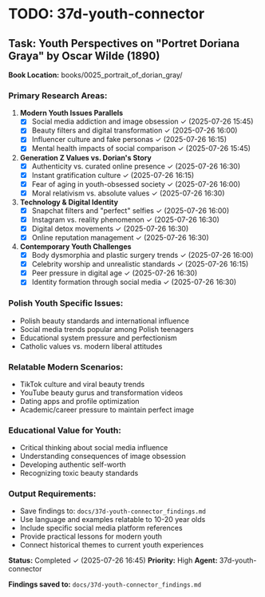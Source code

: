 # TODO: 37d-youth-connector

## Task: Youth Perspectives on "Portret Doriana Graya" by Oscar Wilde (1890)

**Book Location:** books/0025_portrait_of_dorian_gray/

### Primary Research Areas:
1. **Modern Youth Issues Parallels**
   - [x] Social media addiction and image obsession ✓ (2025-07-26 15:45)
   - [x] Beauty filters and digital transformation ✓ (2025-07-26 16:00)
   - [x] Influencer culture and fake personas ✓ (2025-07-26 16:15)
   - [x] Mental health impacts of social comparison ✓ (2025-07-26 15:45)

2. **Generation Z Values vs. Dorian's Story**
   - [x] Authenticity vs. curated online presence ✓ (2025-07-26 16:30)
   - [x] Instant gratification culture ✓ (2025-07-26 16:15)
   - [x] Fear of aging in youth-obsessed society ✓ (2025-07-26 16:00)
   - [x] Moral relativism vs. absolute values ✓ (2025-07-26 16:30)

3. **Technology & Digital Identity**
   - [x] Snapchat filters and "perfect" selfies ✓ (2025-07-26 16:00)
   - [x] Instagram vs. reality phenomenon ✓ (2025-07-26 16:30)
   - [x] Digital detox movements ✓ (2025-07-26 16:30)
   - [x] Online reputation management ✓ (2025-07-26 16:30)

4. **Contemporary Youth Challenges**
   - [x] Body dysmorphia and plastic surgery trends ✓ (2025-07-26 16:00)
   - [x] Celebrity worship and unrealistic standards ✓ (2025-07-26 16:15)
   - [x] Peer pressure in digital age ✓ (2025-07-26 16:30)
   - [x] Identity formation through social media ✓ (2025-07-26 16:30)

### Polish Youth Specific Issues:
- Polish beauty standards and international influence
- Social media trends popular among Polish teenagers
- Educational system pressure and perfectionism
- Catholic values vs. modern liberal attitudes

### Relatable Modern Scenarios:
- TikTok culture and viral beauty trends
- YouTube beauty gurus and transformation videos
- Dating apps and profile optimization
- Academic/career pressure to maintain perfect image

### Educational Value for Youth:
- Critical thinking about social media influence
- Understanding consequences of image obsession
- Developing authentic self-worth
- Recognizing toxic beauty standards

### Output Requirements:
- Save findings to: `docs/37d-youth-connector_findings.md`
- Use language and examples relatable to 10-20 year olds
- Include specific social media platform references
- Provide practical lessons for modern youth
- Connect historical themes to current youth experiences

**Status:** Completed ✓ (2025-07-26 16:45)
**Priority:** High
**Agent:** 37d-youth-connector

**Findings saved to:** `docs/37d-youth-connector_findings.md`